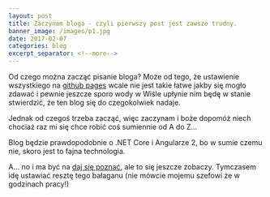 ```yaml
---
layout: post
title: Zaczynam bloga - czyli pierwszy post jest zawsze trudny.
banner_image: /images/p1.jpg
date: 2017-02-07
categories: blog
excerpt_separator: <!--more-->
---
```


Od czego można zacząć pisanie bloga?
Może od tego, że ustawienie wszystkiego na [github pages](http://pages.github.com) wcale nie jest takie łatwe jakby się mogło zdawać i pewnie jeszcze sporo wody w Wiśle upłynie nim będę w stanie stwierdzić, że ten blog się do czegokolwiek nadaje.
<!--more-->
Jednak od czegoś trzeba zacząć, więc zaczynam i boże dopomóż niech chociaż raz mi się chce robić coś sumiennie od A do Z...

Blog będzie prawdopodobnie o .NET Core i Angularze 2, bo w sumie czemu nie, skoro jest to fajna technologia.

A... no i ma być na [daj się poznać](http://devstyle.pl/daj-sie-poznac/), ale to się jeszcze zobaczy.
Tymczasem idę ustawiać resztę tego bałaganu (nie mówcie mojemu szefowi że w godzinach pracy!)
